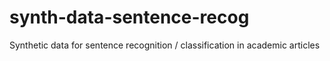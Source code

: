 # synth-data-sentence-recog
Synthetic data for sentence recognition / classification in academic articles
